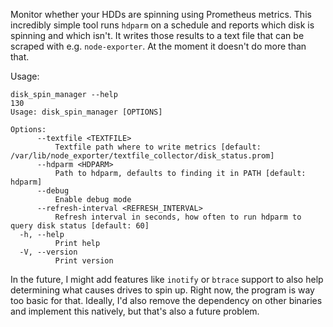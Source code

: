 Monitor whether your HDDs are spinning using Prometheus metrics. This
incredibly simple tool runs `hdparm` on a schedule and reports which disk is
spinning and which isn't. It writes those results to a text file that can be
scraped with e.g. `node-exporter`. At the moment it doesn't do more than that.

Usage:

```
disk_spin_manager --help                                                                                                                                                                                          130
Usage: disk_spin_manager [OPTIONS]

Options:
      --textfile <TEXTFILE>
          Textfile path where to write metrics [default: /var/lib/node_exporter/textfile_collector/disk_status.prom]
      --hdparm <HDPARM>
          Path to hdparm, defaults to finding it in PATH [default: hdparm]
      --debug
          Enable debug mode
      --refresh-interval <REFRESH_INTERVAL>
          Refresh interval in seconds, how often to run hdparm to query disk status [default: 60]
  -h, --help
          Print help
  -V, --version
          Print version
```

In the future, I might add features like `inotify` or `btrace` support to also
help determining what causes drives to spin up. Right now, the program is way
too basic for that. Ideally, I'd also remove the dependency on other binaries
and implement this natively, but that's also a future problem.
